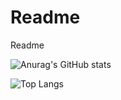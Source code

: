 # Readme
Readme

![Anurag's GitHub stats](https://github-readme-stats.vercel.app/api?username=choikim0108&show_icons=true&theme=dracula)

![Top Langs](https://github-readme-stats.vercel.app/api/top-langs/?username=choikim&layout=compact&theme=dracula)
